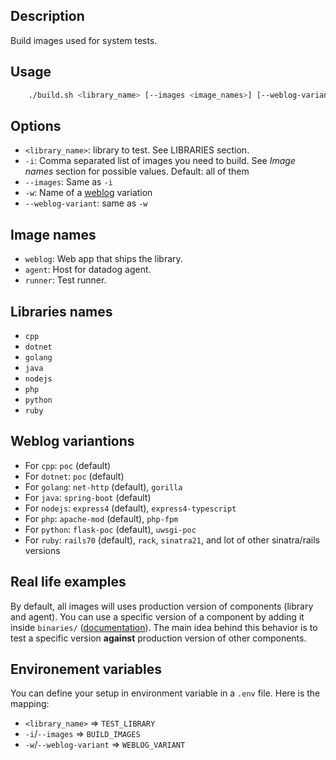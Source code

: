 
## Description

Build images used for system tests.


## Usage

```bash
    ./build.sh <library_name> [--images <image_names>] [--weblog-variant <variant_name>]
```

## Options

* `<library_name>`: library to test. See LIBRARIES section.
* `-i`: Comma separated list of images you need to build. See *Image names* section for possible values. Default: all of them
* `--images`: Same as `-i`
* `-w`: Name of a [weblog](../edit/weblog.md) variation
* `--weblog-variant`: same as `-w`

## Image names

* `weblog`: Web app that ships the library.
* `agent`: Host for datadog agent.
* `runner`: Test runner.

## Libraries names

* `cpp`
* `dotnet`
* `golang`
* `java`
* `nodejs`
* `php`
* `python`
* `ruby`


## Weblog variantions

* For `cpp`: `poc` (default)
* For `dotnet`: `poc` (default)
* For `golang`: `net-http` (default), `gorilla`
* For `java`: `spring-boot` (default)
* For `nodejs`: `express4` (default), `express4-typescript`
* For `php`: `apache-mod` (default), `php-fpm`
* For `python`: `flask-poc` (default), `uwsgi-poc`
* For `ruby`: `rails70` (default), `rack`, `sinatra21`, and lot of other sinatra/rails versions


## Real life examples

By default, all images will uses production version of components (library and agent). You can use a specific
version of a component by adding it inside `binaries/` ([documentation](../CI/binaries.md)). The main idea behind this behavior is to test a specific
version **against** production version of other components.

## Environement variables

You can define your setup in environment variable in a `.env` file. Here is the mapping: 

* `<library_name>` => `TEST_LIBRARY`
* `-i`/`--images` => `BUILD_IMAGES`
* `-w`/`--weblog-variant` => `WEBLOG_VARIANT`
